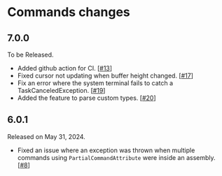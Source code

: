 Commands changes
===================

7.0.0
-------------

To be Released.

* Added github action for CI.  [[#13]]
* Fixed cursor not updating when buffer height changed.  [[#17]]
* Fix an error where the system terminal fails to catch a TaskCanceledException.
  [[#19]]
* Added the feature to parse custom types.  [[#20]]

[#13]: https://github.com/s2quake/commands/pull/13
[#17]: https://github.com/s2quake/commands/pull/17
[#19]: https://github.com/s2quake/commands/pull/19
[#20]: https://github.com/s2quake/commands/pull/20


6.0.1
-------------

Released on May 31, 2024.

* Fixed an issue where an exception was thrown when multiple 
  commands using `PartialCommandAttribute` were inside an assembly.  [[#8]]

[#8]: https://github.com/s2quake/commands/pull/8

